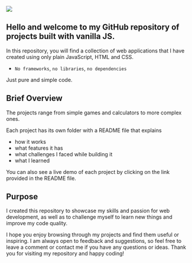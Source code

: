 ![](./Vanilla.png)

## Hello and welcome to my GitHub repository of projects built with vanilla JS. 

In this repository, you will find a collection of web applications that I have created using only plain JavaScript, HTML and CSS. 

- ``No frameworks``, ``no libraries``, ``no dependencies``

Just pure and simple code.

## Brief Overview

The projects range from simple games and calculators to more complex ones. 

Each project has its own folder with a README file that explains 
- how it works 
- what features it has 
- what challenges I faced while building it 
- what I learned

You can also see a live demo of each project by clicking on the link provided in the README file.

## Purpose

I created this repository to showcase my skills and passion for web development, as well as to challenge myself to learn new things and improve my code quality. 

I hope you enjoy browsing through my projects and find them useful or inspiring. I am always open to feedback and suggestions, so feel free to leave a comment or contact me if you have any questions or ideas. Thank you for visiting my repository and happy coding!
